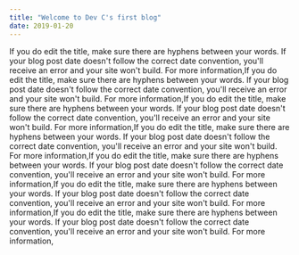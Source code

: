 ```yaml
---
title: "Welcome to Dev C's first blog"
date: 2019-01-20
---
```



If you do edit the title, make sure there are hyphens between your words. If your blog post date doesn't follow the correct date convention, you'll receive an error and your site won't build. For more information,If you do edit the title, make sure there are hyphens between your words. If your blog post date doesn't follow the correct date convention, you'll receive an error and your site won't build. For more information,If you do edit the title, make sure there are hyphens between your words. If your blog post date doesn't follow the correct date convention, you'll receive an error and your site won't build. For more information,If you do edit the title, make sure there are hyphens between your words. If your blog post date doesn't follow the correct date convention, you'll receive an error and your site won't build. For more information,If you do edit the title, make sure there are hyphens between your words. If your blog post date doesn't follow the correct date convention, you'll receive an error and your site won't build. For more information,If you do edit the title, make sure there are hyphens between your words. If your blog post date doesn't follow the correct date convention, you'll receive an error and your site won't build. For more information,If you do edit the title, make sure there are hyphens between your words. If your blog post date doesn't follow the correct date convention, you'll receive an error and your site won't build. For more information,
